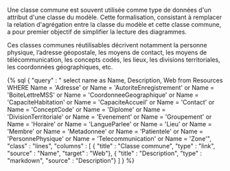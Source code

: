 Une classe commune est souvent utilisée comme type de données d'un attribut d'une classe du modèle. Cette formalisation, consistant à remplacer la relation d'agrégation entre la classe du modèle et cette classe commune, a pour premier objectif de simplifier la lecture des diagrammes.

Ces classes communes réutilisables décrivent notamment la personne physique, l’adresse géopostale, les moyens de contact, les moyens de télécommunication, les concepts codés, les lieux, les divisions territoriales, les coordonnées géographiques, etc.

{% sql {
    "query" : " select name as Name, Description, Web from Resources WHERE  Name = 'Adresse' or Name = 'AutoriteEnregistrement' or Name = 'BoiteLettreMSS' or Name = 'CoordonneeGeographique' or Name = 'CapaciteHabitation' or Name = 'CapaciteAccueil' or Name = 'Contact' or Name = 'ConceptCode' or Name = 'Diplome' or Name = 'DivisionTerritoriale' or Name = 'Evenement' or Name = 'Groupement' or Name = 'Horaire' or Name = 'LangueParlee' or Name = 'Lieu' or Name = 'Membre' or Name = 'Metadonnee' or Name = 'Patientele' or Name = 'PersonnePhysique' or Name = 'Telecommunication' or Name = 'Zone'",
    "class" : "lines",
    "columns" : [
        { "title" : "Classe commune", "type" : "link", "source" : "Name", "target" : "Web"},
        { "title" : "Description", "type" : "markdown", "source" : "Description"}
    ]
} %}
